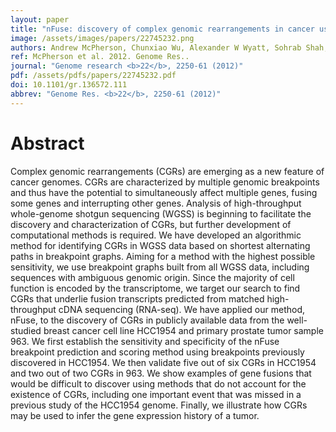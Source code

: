 ```yaml
---
layout: paper
title: "nFuse: discovery of complex genomic rearrangements in cancer using high-throughput sequencing."
image: /assets/images/papers/22745232.png
authors: Andrew McPherson, Chunxiao Wu, Alexander W Wyatt, Sohrab Shah, Colin Collins, S Cenk Sahinalp
ref: McPherson et al. 2012. Genome Res..
journal: "Genome research <b>22</b>, 2250-61 (2012)"
pdf: /assets/pdfs/papers/22745232.pdf
doi: 10.1101/gr.136572.111
abbrev: "Genome Res. <b>22</b>, 2250-61 (2012)"
---
```


# Abstract

Complex genomic rearrangements (CGRs) are emerging as a new feature of cancer genomes. CGRs are characterized by multiple genomic breakpoints and thus have the potential to simultaneously affect multiple genes, fusing some genes and interrupting other genes. Analysis of high-throughput whole-genome shotgun sequencing (WGSS) is beginning to facilitate the discovery and characterization of CGRs, but further development of computational methods is required. We have developed an algorithmic method for identifying CGRs in WGSS data based on shortest alternating paths in breakpoint graphs. Aiming for a method with the highest possible sensitivity, we use breakpoint graphs built from all WGSS data, including sequences with ambiguous genomic origin. Since the majority of cell function is encoded by the transcriptome, we target our search to find CGRs that underlie fusion transcripts predicted from matched high-throughput cDNA sequencing (RNA-seq). We have applied our method, nFuse, to the discovery of CGRs in publicly available data from the well-studied breast cancer cell line HCC1954 and primary prostate tumor sample 963. We first establish the sensitivity and specificity of the nFuse breakpoint prediction and scoring method using breakpoints previously discovered in HCC1954. We then validate five out of six CGRs in HCC1954 and two out of two CGRs in 963. We show examples of gene fusions that would be difficult to discover using methods that do not account for the existence of CGRs, including one important event that was missed in a previous study of the HCC1954 genome. Finally, we illustrate how CGRs may be used to infer the gene expression history of a tumor.

